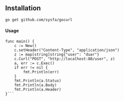 ## Installation
``
go get github.com/sysfa/gocurl
``
#### Usage
```
func main() {
	c := New()
	c.setHeader("Content-Type", "application/json")
	z := map[string]string{"user": "duar"}
	c.Curl("POST", "http://localhost:80/user", z)
	a, err := c.Exec()
	if err != nil {
		fmt.Println(err)
	}
	fmt.Println(a.Status)
	fmt.Println(a.Body)
	fmt.Println(a.Header)
}```
